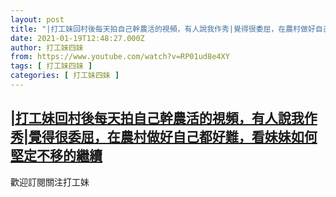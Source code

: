 ```yaml
---
layout: post
title: "|打工妹回村後每天拍自己幹農活的視頻，有人說我作秀|覺得很委屈，在農村做好自己都好難，看妹妹如何堅定不移的繼續"
date: 2021-01-19T12:48:27.000Z
author: 打工妹四妹
from: https://www.youtube.com/watch?v=RP01ud8e4XY
tags: [ 打工妹四妹 ]
categories: [ 打工妹四妹 ]
---
```

<!--1611060507000-->
[|打工妹回村後每天拍自己幹農活的視頻，有人說我作秀|覺得很委屈，在農村做好自己都好難，看妹妹如何堅定不移的繼續](https://www.youtube.com/watch?v=RP01ud8e4XY)
------

<div>
歡迎訂閱關注打工妹
</div>
